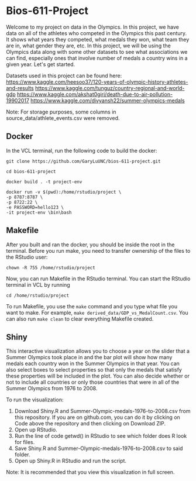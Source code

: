 # Bios-611-Project

Welcome to my project on data in the Olympics. In this project, we have data on all of the athletes who competed in the Olympics this past century. It shows what years they competed, what medals they won, what team they are in, what gender they are, etc. In this project, we will be using the Olympics data along  with some other datasets to see what associations we can find, especially ones that involve number of medals a country wins in a given year. Let's get started.

Datasets used in this project can be found here:
https://www.kaggle.com/heesoo37/120-years-of-olympic-history-athletes-and-results
https://www.kaggle.com/tunguz/country-regional-and-world-gdp
https://www.kaggle.com/akshat0giri/death-due-to-air-pollution-19902017
https://www.kaggle.com/divyansh22/summer-olympics-medals

Note: For storage purposes, some columns in source_data/athlete_events.csv were removed.

## Docker

In the VCL terminal, run the following code to build the docker:
```
git clone https://github.com/GaryLuUNC/bios-611-project.git

cd bios-611-project

docker build . -t project-env

docker run -v $(pwd):/home/rstudio/project \
-p 8787:8787 \
-p 8722:22 \
-e PASSWORD=hello123 \ 
-it project-env \bin\bash
```

## Makefile

After you built and ran the docker, you should be inside the root in the terminal. Before you run make, you need to transfer ownership of the files to the RStudio user:

```
chown -R 755 /home/rstudio/project
```

Now, you can run Makefile in the RStudio terminal. You can start the RStudio terminal in VCL by running 

```
cd /home/rstudio/project
```

To run Makefile, you use the ```make``` command and you type what file you want to make. For example, ```make derived_data/GDP_vs_MedalCount.csv```. You can also run ```make clean``` to clear everything Makefile created.

## Shiny

This interactive visualization allows you to choose a year on the slider that a Summer Olympics took place in and the bar plot will show how many medals each country won in the Summer Olympics in that year. You can also select boxes to select properties so that only the medals that satisfy these properties will be included in the plot. You can also decide whether or not to include all countries or only those countries that were in all of the Summer Olympics from 1976 to 2008.

To run the visualization:

1. Download Shiny.R and Summer-Olympic-medals-1976-to-2008.csv from this repository. If you are on github.com, you can do it by clicking on Code above the repository and then clicking on Download ZIP.
2. Open up RStudio.
3. Run the line of code getwd() in RStudio to see which folder does R look for files.
4. Save Shiny.R and Summer-Olympic-medals-1976-to-2008.csv to said folder.
5. Open up Shiny.R in RStudio and run the script.

Note: It is recommended that you view this visualization in full screen.

